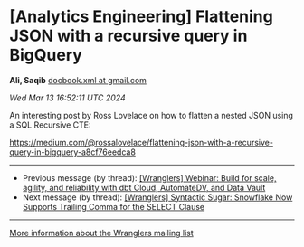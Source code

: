









[Analytics Engineering] Flattening JSON with a recursive query in BigQuery
==========================================================================


**Ali, Saqib**
[docbook.xml at gmail.com](mailto:wranglers%40analyticsengineering.net?Subject=Re%3A%20%5BWranglers%5D%20Flattening%20JSON%20with%20a%20recursive%20query%20in%20BigQuery&In-Reply-To=%3CCABDm0O_FnwOr7kVKHqasqE2Jfyo2-yeQqS%3D56AoYuvo%2BBczdtw%40mail.gmail.com%3E "[Wranglers] Flattening JSON with a recursive query in BigQuery")   

*Wed Mar 13 16:52:11 UTC 2024*  

An interesting post by Ross Lovelace on how to flatten a nested JSON using
a SQL Recursive CTE:

<https://medium.com/@rossalovelace/flattening-json-with-a-recursive-query-in-bigquery-a8cf76eedca8>
  
  




---


* Previous message (by thread): [[Wranglers] Webinar: Build for scale, agility, and reliability with dbt Cloud, AutomateDV, and Data Vault](000014.html)
* Next message (by thread): [[Wranglers] Syntactic Sugar: Snowflake Now Supports Trailing Comma for the SELECT Clause](000016.html)




---


[More information about the Wranglers
mailing list](https://analyticsengineering.net/mailman/listinfo/wranglers)  




